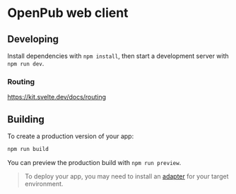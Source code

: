 # OpenPub web client

## Developing

Install dependencies with `npm install`, then start a development server with `npm run dev`.


### Routing

https://kit.svelte.dev/docs/routing

## Building

To create a production version of your app:

```bash
npm run build
```

You can preview the production build with `npm run preview`.

> To deploy your app, you may need to install an [adapter](https://kit.svelte.dev/docs/adapters) for your target environment.

